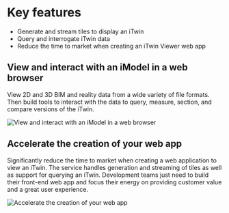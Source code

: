 <!-- Copyright (c) Bentley Systems, Incorporated. All rights reserved.            -->
<!-- See LICENSE in the project root for license terms and full copyright notice. -->

# Key features

- Generate and stream tiles to display an iTwin
- Query and interrogate iTwin data
- Reduce the time to market when creating an iTwin Viewer web app

<div className="feature-tiles">
    <div className="tile-row centered">
        <div>
            <h2>View and interact with an iModel in a web browser</h2>
            <p>View 2D and 3D BIM and reality data from a wide variety of file formats. Then build tools to interact with the data to query, measure, section, and compare versions of the iTwin.</p>
        </div>
        <img src="/documentation/visualization/iTwinPlatform_illustrations_Visualization_01.svg" alt="View and interact with an iModel in a web browser" title="View and interact with an iModel in a web browser"/>
    </div>
    <div className="tile-row-reverse centered">
        <div>
            <h2>Accelerate the creation of your web app</h2>
            <p>Significantly reduce the time to market when creating a web application to view an iTwin. The service handles generation and streaming of tiles as well as support for querying an iTwin. Development teams just need to build their front-end web app and focus their energy on providing customer value and a great user experience.</p>
        </div>
        <img src="/documentation/visualization/iTwinPlatform_illustrations_Visualization_02.svg" alt="Accelerate the creation of your web app" title="Accelerate the creation of your web app"/>
    </div>
</div>
